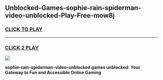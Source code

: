 
## Unblocked-Games-sophie-rain-spiderman-video-unblocked-Play-Free-mow8j
<h3>
<a href="https://premium76.site?title=sophie-rain-spiderman-video-unblocked&ref=18A1">CLICK TO PLAY</a></h3>
<hr>

<h3>
<a href="https://premium76.site?title=sophie-rain-spiderman-video-unblocked&ref=18A1">CLICK 2 PLAY</a>
  
</h3>

<a href="https://premium76.site?title=sophie-rain-spiderman-video-unblocked&ref=18A1"><img src="https://clearcache.store/games.png"></a>


**sophie-rain-spiderman-video-unblocked games unblocked: Your Gateway to Fun and Accessible Online Gaming**

